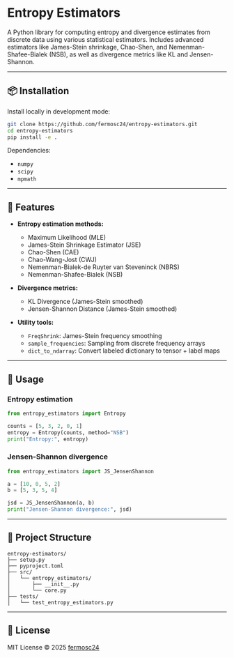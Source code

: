 
# Entropy Estimators

A Python library for computing entropy and divergence estimates from discrete data using various statistical estimators. Includes advanced estimators like James-Stein shrinkage, Chao-Shen, and Nemenman-Shafee-Bialek (NSB), as well as divergence metrics like KL and Jensen-Shannon.

---

## 📦 Installation

Install locally in development mode:

```bash
git clone https://github.com/fermosc24/entropy-estimators.git
cd entropy-estimators
pip install -e .
```

Dependencies:
- `numpy`
- `scipy`
- `mpmath`

---

## 🧠 Features

- **Entropy estimation methods:**
  - Maximum Likelihood (MLE)
  - James-Stein Shrinkage Estimator (JSE)
  - Chao-Shen (CAE)
  - Chao-Wang-Jost (CWJ)
  - Nemenman-Bialek-de Ruyter van Steveninck (NBRS)
  - Nemenman-Shafee-Bialek (NSB)

- **Divergence metrics:**
  - KL Divergence (James-Stein smoothed)
  - Jensen-Shannon Distance (James-Stein smoothed)

- **Utility tools:**
  - `FreqShrink`: James-Stein frequency smoothing
  - `sample_frequencies`: Sampling from discrete frequency arrays
  - `dict_to_ndarray`: Convert labeled dictionary to tensor + label maps

---

## 🔧 Usage

### Entropy estimation

```python
from entropy_estimators import Entropy

counts = [5, 3, 2, 0, 1]
entropy = Entropy(counts, method="NSB")
print("Entropy:", entropy)
```

### Jensen-Shannon divergence

```python
from entropy_estimators import JS_JensenShannon

a = [10, 0, 5, 2]
b = [5, 3, 5, 4]

jsd = JS_JensenShannon(a, b)
print("Jensen-Shannon divergence:", jsd)
```

---

## 📁 Project Structure

```
entropy-estimators/
├── setup.py
├── pyproject.toml
├── src/
│   └── entropy_estimators/
│       ├── __init__.py
│       └── core.py
├── tests/
│   └── test_entropy_estimators.py
```

---

## 📜 License

MIT License © 2025 [fermosc24](https://github.com/fermosc24)
